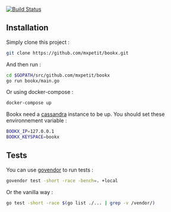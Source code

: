 [![Build Status](https://travis-ci.org/mxpetit/bookx.svg?branch=master)](https://travis-ci.org/mxpetit/bookx)

## Installation

Simply clone this project :
```sh
git clone https://github.com/mxpetit/bookx.git
```

And then run :
```sh
cd $GOPATH/src/github.com/mxpetit/bookx
go run bookx/main.go
```

Or using docker-compose :
```sh
docker-compose up
```

Bookx need a [cassandra](https://github.com/mxpetit/bookx-cassandra) instance to be up. You should set these environnement variable :
```sh
BOOKX_IP=127.0.0.1
BOOKX_KEYSPACE=bookx
```

## Tests

You can use [govendor](https://github.com/kardianos/govendor) to run tests :
```sh
govendor test -short -race -bench=. +local
```

Or the vanilla way :
```sh
go test -short -race $(go list ./... | grep -v /vendor/)
```
